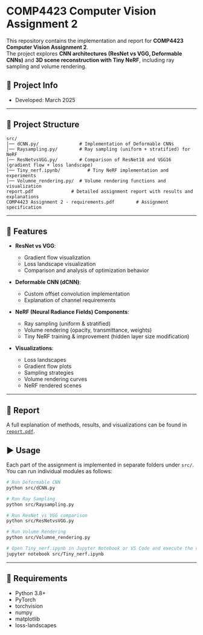 # COMP4423 Computer Vision Assignment 2

This repository contains the implementation and report for **COMP4423 Computer Vision Assignment 2**.  
The project explores **CNN architectures (ResNet vs VGG, Deformable CNNs)** and **3D scene reconstruction with Tiny NeRF**, including ray sampling and volume rendering.

## 📅 Project Info  
- Developed: March 2025  

---

## 📂 Project Structure

```
src/
│── dCNN.py/               # Implementation of Deformable CNNs
│── Raysampling.py/        # Ray sampling (uniform + stratified) for NeRF
│── ResNetvsVGG.py/        # Comparison of ResNet18 and VGG16 (gradient flow + loss landscape)
│── Tiny_nerf.ipynb/          # Tiny NeRF implementation and experiments
│── Volumne_rendering.py/  # Volume rendering functions and visualization
report.pdf              # Detailed assignment report with results and explanations
COMP4423 Assignment 2 - requirements.pdf        # Assignment specification
```

---

## 🚀 Features

- **ResNet vs VGG**:  
  - Gradient flow visualization  
  - Loss landscape visualization  
  - Comparison and analysis of optimization behavior  

- **Deformable CNN (dCNN)**:  
  - Custom offset convolution implementation  
  - Explanation of channel requirements  

- **NeRF (Neural Radiance Fields) Components**:  
  - Ray sampling (uniform & stratified)  
  - Volume rendering (opacity, transmittance, weights)  
  - Tiny NeRF training & improvement (hidden layer size modification)  

- **Visualizations**:  
  - Loss landscapes  
  - Gradient flow plots  
  - Sampling strategies  
  - Volume rendering curves  
  - NeRF rendered scenes

---

## 📖 Report

A full explanation of methods, results, and visualizations can be found in [`report.pdf`](./report.pdf).


## ▶️ Usage

Each part of the assignment is implemented in separate folders under `src/`.  
You can run individual modules as follows:

```bash
# Run Deformable CNN
python src/dCNN.py

# Run Ray Sampling
python src/Raysampling.py

# Run ResNet vs VGG comparison
python src/ResNetvsVGG.py

# Run Volume Rendering
python src/Volumne_rendering.py

# Open Tiny_nerf.ipynb in Jupyter Notebook or VS Code and execute the cells step by step:
jupyter notebook src/Tiny_nerf.ipynb

```

---

## 📌 Requirements

- Python 3.8+  
- PyTorch  
- torchvision  
- numpy  
- matplotlib  
- loss-landscapes  
